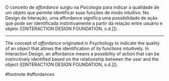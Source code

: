 O conceito de _affordance_ surgiu na Psicologia para indicar a qualidade de um objeto que permite identificar suas funções de modo intuitivo. No Design de Interação, uma affordance significa uma possibilidade de ação que pode ser identificada instintivamente a partir da relação entre usuário e objeto ([[INTERACTION DESIGN FOUNDATION, s.d.]]).

---
The concept of _affordance_ originated in Psychology to indicate the quality of an object that allows the identification of its functions intuitively. In Interaction Design, an affordance means a possibility of action that can be instinctively identified based on the relationship between the user and the object ([[INTERACTION DESIGN FOUNDATION, s.d.]]).

#footnote #affordances 